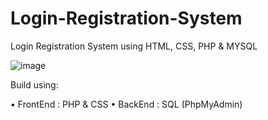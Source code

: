 # Login-Registration-System

Login Registration System using HTML, CSS, PHP & MYSQL

![image](https://github.com/Salman-uddin/Login-Registration-System/assets/96487875/548ae54c-3ec4-4a76-9855-7a17d69f1432)

Build using:

 •	FrontEnd : PHP & CSS
 •	BackEnd :  SQL (PhpMyAdmin)
 

